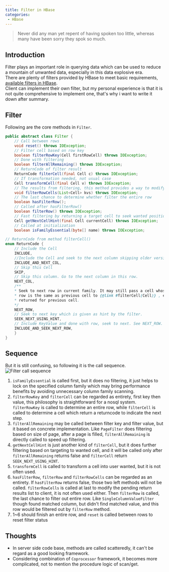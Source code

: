 ```yaml
---
title: Filter in HBase
categories:
 - HBase
---
```


> Never did any man yet repent of having spoken too little, whereas many have been sorry they spok so much.

## Introduction

Filter plays an important role in querying data which can be used to reduce a mountain of unwanted data, especially in this data explosive era.  
There are plenty of filters provided by HBase to meet basic requirements, [available filters in HBase](http://hbase.apache.org/book.html#client.filter).  
Client can implement their own filter, but my personal experience is that it is not quite comprehensive to implement one, that's why i want to write it down after summary.

## Filter
Following are the core methods in `Filter`.
```java
public abstract class Filter {
	// Call between rows
	void reset() throws IOException;
	// Filter cell based on row key
	boolean filterRowKey(Cell firstRowCell) throws IOException;
	// Done with filtering
	boolean filterAllRemaining() throws IOException;
	// ReturnCode of filter result
	ReturnCode filterCell(final Cell c) throws IOException;
	// If transformation needed, not usual case
	Cell transformCell(final Cell v) throws IOException;
	// The results from filtering, this method provides a way to modify the results before returning to client side
	void filterRowCells(List<Cell> kvs) throws IOException;
	// The last chance to determine whether filter the entire row
	boolean hasFilterRow();
	// Called after hasFilterRow()
	boolean filterRow() throws IOException;
	// Fast filtering by returning a target cell to seek wanted position
	Cell getNextCellHint(final Cell currentCell) throws IOException;
	// Called at initialization
	boolean isFamilyEssential(byte[] name) throws IOException;

// ReturnCode from method filterCell()
enum ReturnCode {
	// Include the Cell
	INCLUDE,
	//Include the Cell and seek to the next column skipping older versions.
	INCLUDE_AND_NEXT_COL,
	// Skip this Cell
	SKIP,
	// Skip this column. Go to the next column in this row.
	NEXT_COL,
	/**
	* Seek to next row in current family. It may still pass a cell whose family is different but
	* row is the same as previous cell to {@link #filterCell(Cell)} , even if we get a NEXT_ROW
	* returned for previous cell.
	*/
	NEXT_ROW,
	// Seek to next key which is given as hint by the filter.
	SEEK_NEXT_USING_HINT,
	// Include KeyValue and done with row, seek to next. See NEXT_ROW.
	INCLUDE_AND_SEEK_NEXT_ROW,
    }
}
```

## Sequence
But it is still confusing, so following it is the call sequence.
![Filter call sequence](https://raw.githubusercontent.com/Reidddddd/reidddddd.github.io/65d06d59c7c2afb5494e22b39ddcfb3a65c874e4/assets/images/filter.png)
1. `isFamilyEssential` is called first, but it does no filtering, it just helps to lock on the specified column family which may bring performance benefits by avoiding unnecessary column family scanning.
2. `filterRowKey` and `filterCell` can be regarded as entirety, first key then value, this philosophy is straightforward for a nosql system. `filterRowKey` is called to determine an entire row, while `filterCell` is called to determine a cell which return a returncode to indicate the next step. 
3. `filterAllRemaining` may be called between filter key and filter value, but it based on concrete implementation. Like `PageFilter` does filtering based on size of page, after a page is filled, `filterAllRemaining` is directly called to speed up filtering.
4. `getNextCellHint` is just another kind of `filterCell`, but it does further filtering based on targeting to wanted cell, and it will be called only after `filterAllRemaining` returns false and `filterCell` return `SEEK_NEXT_USING_HINT`.
5. `transformCell` is called to transform a cell into user wanted, but it is not often used.
6. `hasFilterRow`, `filterRow` and `filterRowCells` can be regarded as an entirety. If `hasFilterRow` returns false, those two left methods will not be called. `filterRowCells` is called at last to modify the pending return results list to client, it is not often used either. Then `filterRow` is called, the last chance to filter out entire row. Like `SingleColumnValueFilter` though found matched column, but didn't find matched value, and this row would be filtered out by `filterRow` method.
7. 1~6 should finish an entire row, and `reset` is called between rows to reset filter status

## Thoughts
- In server side code base, methods are called scatteredly, it can't be regard as a good looking framework.
- Considering combination of `Coprocessor` framework, it becomes more complicated, not to mention the procedure logic of scan/get.
